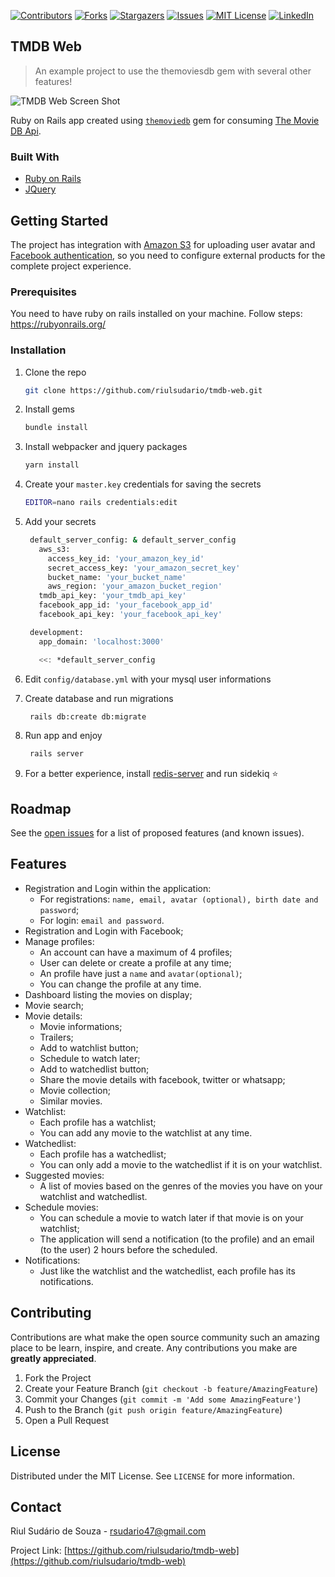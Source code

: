 
[![Contributors][contributors-shield]][contributors-url]
[![Forks][forks-shield]][forks-url]
[![Stargazers][stars-shield]][stars-url]
[![Issues][issues-shield]][issues-url]
[![MIT License][license-shield]][license-url]
[![LinkedIn][linkedin-shield]][linkedin-url]

## TMDB Web
> An example project to use the themoviesdb gem with several other features!

![TMDB Web Screen Shot](https://i.imgur.com/vfIJbue.jpg)

Ruby on Rails app created using [`themoviedb`](https://github.com/ahmetabdi/themoviedb) gem for consuming [The Movie DB Api](https://developers.themoviedb.org/3).

### Built With


* [Ruby on Rails](https://rubyonrails.org/)
* [JQuery](https://jquery.com)

<!-- GETTING STARTED -->
## Getting Started
The project has integration with [Amazon S3](https://docs.aws.amazon.com/s3/index.html?nc2=h_ql_doc_s3) for uploading user avatar and [Facebook authentication](https://developers.facebook.com/docs/facebook-login/), so you need to configure external products for the complete project experience.

### Prerequisites

You need to have ruby on rails installed on your machine. Follow steps: https://rubyonrails.org/

### Installation

1. Clone the repo
   ```sh
   git clone https://github.com/riulsudario/tmdb-web.git
   ```
2. Install gems
   ```sh
   bundle install
   ```
3. Install webpacker and jquery packages
   ```sh
   yarn install
   ```
4. Create your `master.key` credentials for saving the secrets
   ```sh
   EDITOR=nano rails credentials:edit
   ```
5. Add your secrets
   ```sh
    default_server_config: & default_server_config
      aws_s3:
        access_key_id: 'your_amazon_key_id'
        secret_access_key: 'your_amazon_secret_key'
        bucket_name: 'your_bucket_name'
        aws_region: 'your_amazon_bucket_region'
      tmdb_api_key: 'your_tmdb_api_key'
      facebook_app_id: 'your_facebook_app_id'
      facebook_api_key: 'your_facebook_api_key'

    development:
      app_domain: 'localhost:3000'

      <<: *default_server_config
   ```
6. Edit `config/database.yml` with your mysql user informations

7. Create database and run migrations
   ```sh
    rails db:create db:migrate
   ```

8. Run app and enjoy
   ```sh
    rails server
   ```

9. For a better experience, install [redis-server](https://redis.io/) and run sidekiq :star:

<!-- ROADMAP -->
## Roadmap

See the [open issues](https://github.com/riulsudario/tmdb-web/issues) for a list of proposed features (and known issues).


## Features
 - Registration and Login within the application:
    - For registrations: `name, email, avatar (optional), birth date and password`;
    - For login: `email and password`.
 - Registration and Login with Facebook;
 - Manage profiles:
    - An account can have a maximum of 4 profiles;
    - User can delete or create a profile at any time;
    - An profile have just a `name` and `avatar(optional)`;
    - You can change the profile at any time.
  - Dashboard listing the movies on display;
  - Movie search;
  - Movie details:
    - Movie informations;
    - Trailers;
    - Add to watchlist button;
    - Schedule to watch later;
    - Add to watchedlist button;
    - Share the movie details with facebook, twitter or whatsapp;
    - Movie collection;
    - Similar movies.
  - Watchlist:
    - Each profile has a watchlist;
    - You can add any movie to the watchlist at any time.
  - Watchedlist:
    - Each profile has a watchedlist;
    - You can only add a movie to the watchedlist if it is on your watchlist.
  - Suggested movies:
    - A list of movies based on the genres of the movies you have on your watchlist and watchedlist.
  - Schedule movies:
    - You can schedule a movie to watch later if that movie is on your watchlist;
    - The application will send a notification (to the profile) and an email (to the user) 2 hours before the scheduled.
  - Notifications:
    - Just like the watchlist and the watchedlist, each profile has its notifications.

<!-- CONTRIBUTING -->
## Contributing

Contributions are what make the open source community such an amazing place to be learn, inspire, and create. Any contributions you make are **greatly appreciated**.

1. Fork the Project
2. Create your Feature Branch (`git checkout -b feature/AmazingFeature`)
3. Commit your Changes (`git commit -m 'Add some AmazingFeature'`)
4. Push to the Branch (`git push origin feature/AmazingFeature`)
5. Open a Pull Request

<!-- LICENSE -->
## License

Distributed under the MIT License. See `LICENSE` for more information.

<!-- CONTACT -->
## Contact

Riul Sudário de Souza - rsudario47@gmail.com

Project Link: [https://github.com/riulsudario/tmdb-web](https://github.com/riulsudario/tmdb-web)

[contributors-shield]: https://img.shields.io/github/contributors/riulsudario/tmdb-web.svg?style=for-the-badge
[contributors-url]: https://github.com/riulsudario/tmdb-web/graphs/contributors
[forks-shield]: https://img.shields.io/github/forks/riulsudario/tmdb-web.svg?style=for-the-badge
[forks-url]: https://github.com/riulsudario/tmdb-web/network/members
[stars-shield]: https://img.shields.io/github/stars/riulsudario/tmdb-web.svg?style=for-the-badge
[stars-url]: https://github.com/riulsudario/tmdb-web/stargazers
[issues-shield]: https://img.shields.io/github/issues/riulsudario/tmdb-web.svg?style=for-the-badge
[issues-url]: https://github.com/riulsudario/tmdb-web/issues
[license-shield]: https://img.shields.io/github/license/riulsudario/tmdb-web.svg?style=for-the-badge
[license-url]: https://github.com/riulsudario/tmdb-web/blob/master/LICENSE.txt
[linkedin-shield]: https://img.shields.io/badge/-LinkedIn-black.svg?style=for-the-badge&logo=linkedin&colorB=555
[linkedin-url]: https://linkedin.com/in/riulsudario
